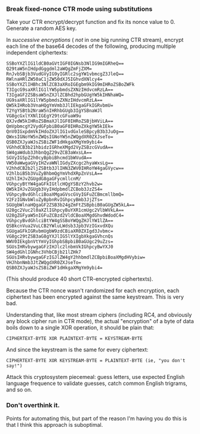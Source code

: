### Break fixed-nonce CTR mode using substitutions

Take your CTR encrypt/decrypt function and fix its nonce value to 0\. Generate
a random AES key.

In _successive encryptions_ ( _not_ in one big running CTR stream), encrypt
each line of the base64 decodes of the following, producing multiple
independent ciphertexts:

    
    
    SSBoYXZlIG1ldCB0aGVtIGF0IGNsb3NlIG9mIGRheQ==
    Q29taW5nIHdpdGggdml2aWQgZmFjZXM=
    RnJvbSBjb3VudGVyIG9yIGRlc2sgYW1vbmcgZ3JleQ==
    RWlnaHRlZW50aC1jZW50dXJ5IGhvdXNlcy4=
    SSBoYXZlIHBhc3NlZCB3aXRoIGEgbm9kIG9mIHRoZSBoZWFk
    T3IgcG9saXRlIG1lYW5pbmdsZXNzIHdvcmRzLA==
    T3IgaGF2ZSBsaW5nZXJlZCBhd2hpbGUgYW5kIHNhaWQ=
    UG9saXRlIG1lYW5pbmdsZXNzIHdvcmRzLA==
    QW5kIHRob3VnaHQgYmVmb3JlIEkgaGFkIGRvbmU=
    T2YgYSBtb2NraW5nIHRhbGUgb3IgYSBnaWJl
    VG8gcGxlYXNlIGEgY29tcGFuaW9u
    QXJvdW5kIHRoZSBmaXJlIGF0IHRoZSBjbHViLA==
    QmVpbmcgY2VydGFpbiB0aGF0IHRoZXkgYW5kIEk=
    QnV0IGxpdmVkIHdoZXJlIG1vdGxleSBpcyB3b3JuOg==
    QWxsIGNoYW5nZWQsIGNoYW5nZWQgdXR0ZXJseTo=
    QSB0ZXJyaWJsZSBiZWF1dHkgaXMgYm9ybi4=
    VGhhdCB3b21hbidzIGRheXMgd2VyZSBzcGVudA==
    SW4gaWdub3JhbnQgZ29vZCB3aWxsLA==
    SGVyIG5pZ2h0cyBpbiBhcmd1bWVudA==
    VW50aWwgaGVyIHZvaWNlIGdyZXcgc2hyaWxsLg==
    V2hhdCB2b2ljZSBtb3JlIHN3ZWV0IHRoYW4gaGVycw==
    V2hlbiB5b3VuZyBhbmQgYmVhdXRpZnVsLA==
    U2hlIHJvZGUgdG8gaGFycmllcnM/
    VGhpcyBtYW4gaGFkIGtlcHQgYSBzY2hvb2w=
    QW5kIHJvZGUgb3VyIHdpbmdlZCBob3JzZS4=
    VGhpcyBvdGhlciBoaXMgaGVscGVyIGFuZCBmcmllbmQ=
    V2FzIGNvbWluZyBpbnRvIGhpcyBmb3JjZTs=
    SGUgbWlnaHQgaGF2ZSB3b24gZmFtZSBpbiB0aGUgZW5kLA==
    U28gc2Vuc2l0aXZlIGhpcyBuYXR1cmUgc2VlbWVkLA==
    U28gZGFyaW5nIGFuZCBzd2VldCBoaXMgdGhvdWdodC4=
    VGhpcyBvdGhlciBtYW4gSSBoYWQgZHJlYW1lZA==
    QSBkcnVua2VuLCB2YWluLWdsb3Jpb3VzIGxvdXQu
    SGUgaGFkIGRvbmUgbW9zdCBiaXR0ZXIgd3Jvbmc=
    VG8gc29tZSB3aG8gYXJlIG5lYXIgbXkgaGVhcnQs
    WWV0IEkgbnVtYmVyIGhpbSBpbiB0aGUgc29uZzs=
    SGUsIHRvbywgaGFzIHJlc2lnbmVkIGhpcyBwYXJ0
    SW4gdGhlIGNhc3VhbCBjb21lZHk7
    SGUsIHRvbywgaGFzIGJlZW4gY2hhbmdlZCBpbiBoaXMgdHVybiw=
    VHJhbnNmb3JtZWQgdXR0ZXJseTo=
    QSB0ZXJyaWJsZSBiZWF1dHkgaXMgYm9ybi4=

(This should produce 40 short CTR-encrypted ciphertexts).

Because the CTR nonce wasn't randomized for each encryption, each ciphertext
has been encrypted against the same keystream. This is very bad.

Understanding that, like most stream ciphers (including RC4, and obviously any
block cipher run in CTR mode), the actual "encryption" of a byte of data boils
down to a single XOR operation, it should be plain that:

    
    
    CIPHERTEXT-BYTE XOR PLAINTEXT-BYTE = KEYSTREAM-BYTE

And since the keystream is the same for every ciphertext:

    
    
    CIPHERTEXT-BYTE XOR KEYSTREAM-BYTE = PLAINTEXT-BYTE (ie, "you don't
    say!")

Attack this cryptosystem piecemeal: guess letters, use expected English
language frequence to validate guesses, catch common English trigrams, and so
on.

### Don't overthink it.

Points for automating this, but part of the reason I'm having you do this is
that I think this approach is suboptimal.
